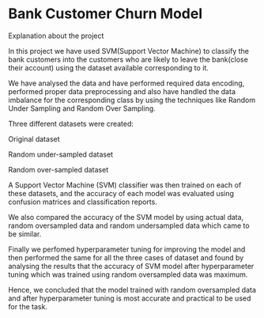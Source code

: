 # Bank Customer Churn Model
Explanation about the project

In this project we have used SVM(Support Vector Machine) to classify the bank customers into the customers who are likely to leave the bank(close their account) using the dataset available corresponding to it.

We have analysed the data and have performed required data encoding, performed proper data preprocessing and also have handled the data imbalance for the corresponding class by using the techniques like Random Under Sampling and Random Over Sampling.

Three different datasets were created:

Original dataset

Random under-sampled dataset

Random over-sampled dataset

A Support Vector Machine (SVM) classifier was then trained on each of these datasets, and the accuracy of each model was evaluated using confusion matrices and classification reports.

We also compared the accuracy of the SVM model by using actual data, random oversampled data and random undersampled data which came to be similar.

Finally we perfomed hyperparameter tuning for improving the model and then performed the same for all the three cases of dataset and found by analysing the results that the accuracy of SVM model after hyperparameter tuning which was trained using random oversampled data was maximum.

Hence, we concluded that the model trained with random oversampled data and after hyperparameter tuning is most accurate and practical to be used for the task.
